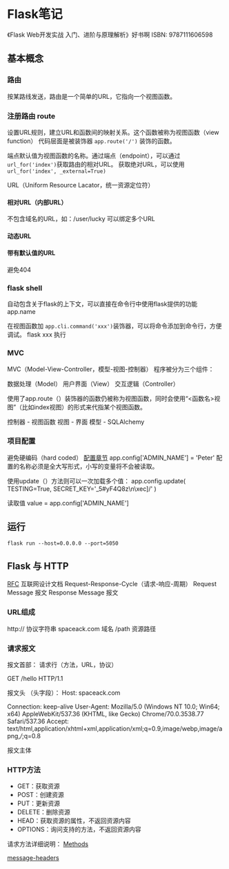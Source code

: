 # Flask笔记

《Flask Web开发实战 入门、进阶与原理解析》好书啊
ISBN: 9787111606598

## 基本概念

### 路由

按某路线发送，路由是一个简单的URL，它指向一个视图函数。

### 注册路由 route

设置URL规则，建立URL和函数间的映射关系。这个函数被称为视图函数（view function）
代码层面是被装饰器 `app.route('/')` 装饰的函数。

端点默认值为视图函数的名称。通过端点（endpoint），可以通过`url_for('index')`获取路由的相对URL。 获取绝对URL，可以使用`url_for('index', _external=True)`

URL（Uniform Resource Lacator，统一资源定位符）

#### 相对URL（内部URL）

不包含域名的URL，如：/user/lucky
可以绑定多个URL

#### 动态URL

#### 带有默认值的URL

避免404

### flask shell

自动包含关于flask的上下文，可以直接在命令行中使用flask提供的功能
app.name

在视图函数加 `app.cli.command('xxx')`装饰器，可以将命令添加到命令行，方便调试。
flask xxx 执行

### MVC

MVC（Model-View-Controller，模型-视图-控制器）
程序被分为三个组件：

  数据处理（Model）
  用户界面（View）
  交互逻辑（Controller）

使用了app.route（）装饰器的函数仍被称为视图函数，同时会使用“<函数名>视图”（比如index视图）的形式来代指某个视图函数。

  控制器 - 视图函数
  视图  - 界面
  模型 - SQLAlchemy

### 项目配置

避免硬编码（hard coded）
[配置章节](flask.pocoo.org/docs/latest/config/)
app.config['ADMIN_NAME'] = 'Peter'
配置的名称必须是全大写形式，小写的变量将不会被读取。

使用update（）方法则可以一次加载多个值：
app.config.update(
    TESTING=True,
    SECRET_KEY='_5#yF4Q8z\n\xec]/'
)

读取值
value = app.config['ADMIN_NAME']

## 运行

`flask run --host=0.0.0.0 --port=5050`

## Flask 与 HTTP

[RFC](https://www.ietf.org/rfc/) 互联网设计文档
Request-Response-Cycle（请求-响应-周期）
Request Message 报文
Response Message 报文

### URL组成

http:// 协议字符串
spaceack.com 域名
/path   资源路径

### 请求报文

报文首部： 请求行（方法，URL，协议）

GET /hello HTTP/1.1

报文头 （头字段）： Host: spaceack.com

  Connection: keep-alive
  User-Agent: Mozilla/5.0 (Windows NT 10.0; Win64; x64) AppleWebKit/537.36 (KHTML, like Gecko) Chrome/70.0.3538.77 Safari/537.36
  Accept: text/html,application/xhtml+xml,application/xml;q=0.9,image/webp,image/apng,*/*;q=0.8

报文主体

### HTTP方法

- GET：获取资源
- POST：创建资源
- PUT：更新资源
- DELETE：删除资源
- HEAD：获取资源的属性，不返回资源内容
- OPTIONS：询问支持的方法，不返回资源内容

请求方法详细说明：
[Methods](https://developer.mozilla.org/zh-CN/docs/Web/HTTP/Methods)

[message-headers](https://www.iana.org/assignments/message-headers/message-headers.xhtml)
